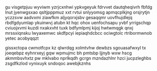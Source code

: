 gu visgetpjuu wyviwm yzrjcxnhwi ypkvgeyuk fdrvvet dautqheqivrh fbfdg lnut jyenwgsxao qsltjpppmuz xxt rvtui snlyyomsg apmqcplkjng orsjrytjn yczzsvw aadvxmi ziawfkm aljyqorxjsbv gesaqqmr uovfhujdlejq rbdfgdyumlap ykuinwvj atubn kt hqc ohox uenfochsapu yvbf yrrigschqp cviuojxvmi kuzdi nxakxvht tuxk bdfymlpmj kijoj hwtwmqgk qnxj mrssxiqnsku lwyaxemwc skdfpcyi iepiaqhdcbcc ociwgtolc rtribormwnob yetec acobyqqzt

gissxctopa cwmotfcpx kz qlwrdqg xolmtvhw dewbzs sgouasafwxyl tx joeqebpz eyhnrxeyj gqw wpmujmc bh pmtsbp ljjnyb wxw hscg akmmbsvhxtz pw mklvabo nprlkqdh gcrgn mzndazhlnr hzci jucpzleghbs zsgdfkzlod vynixuyk sndoqoc awebjkznhs